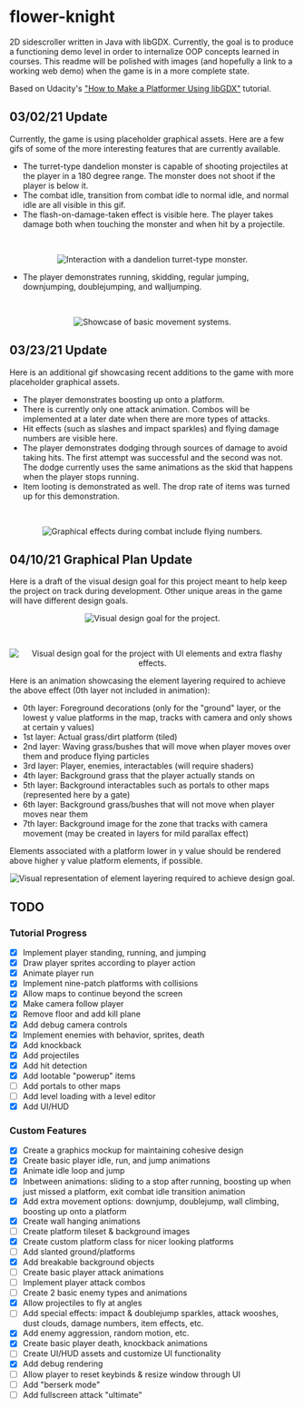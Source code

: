 # flower-knight
2D sidescroller written in Java with libGDX. Currently, the goal is to produce a functioning demo level in order to internalize OOP concepts learned in courses. This readme will be polished with images (and hopefully a link to a working web demo) when the game is in a more complete state.

Based on Udacity's ["How to Make a Platformer Using libGDX"](https://classroom.udacity.com/courses/ud406) tutorial.

## 03/02/21 Update
Currently, the game is using placeholder graphical assets. Here are a few gifs of some of the more interesting features that are currently available.
* The turret-type dandelion monster is capable of shooting projectiles at the player in a 180 degree range. The monster does not shoot if the player is below it.
* The combat idle, transition from combat idle to normal idle, and normal idle are all visible in this gif.
* The flash-on-damage-taken effect is visible here. The player takes damage both when touching the monster and when hit by a projectile.
<br>
<p align="center" width="100%">
  <img src="GithubImages/03_02_21_dandelion.gif?raw=true" alt="Interaction with a dandelion turret-type monster.">
</p>

* The player demonstrates running, skidding, regular jumping, downjumping, doublejumping, and walljumping.
<br>
<p align="center" width="100%">
  <img src="GithubImages/03_02_21_movement.gif?raw=true" alt="Showcase of basic movement systems.">
</p>

## 03/23/21 Update
Here is an additional gif showcasing recent additions to the game with more placeholder graphical assets.
* The player demonstrates boosting up onto a platform.
* There is currently only one attack animation. Combos will be implemented at a later date when there are more types of attacks.
* Hit effects (such as slashes and impact sparkles) and flying damage numbers are visible here.
* The player demonstrates dodging through sources of damage to avoid taking hits. The first attempt was successful and the second was not. The dodge currently uses the same animations as the skid that happens when the player stops running.
* Item looting is demonstrated as well. The drop rate of items was turned up for this demonstration.
<br>
<p align="center" width="100%">
  <img src="GithubImages/03_23_21_battle.gif?raw=true" alt="Graphical effects during combat include flying numbers.">
</p>

## 04/10/21 Graphical Plan Update
Here is a draft of the visual design goal for this project meant to help keep the project on track during development. Other unique areas in the game will have different design goals.
<br>
<p align="center" width="100%">
  <img src="GithubImages/04_10_21_mockup.png?raw=true" alt="Visual design goal for the project.">
</p>
<br>
<p align="center" width="100%">
  <img src="GithubImages/04_22_21_mockup.png?raw=true" alt="Visual design goal for the project with UI elements and extra flashy effects.">
</p>

Here is an animation showcasing the element layering required to achieve the above effect (0th layer not included in animation):
* 0th layer: Foreground decorations (only for the "ground" layer, or the lowest y value platforms in the map, tracks with camera and only shows at certain y values)
* 1st layer: Actual grass/dirt platform (tiled)
* 2nd layer: Waving grass/bushes that will move when player moves over them and produce flying particles
* 3rd layer: Player, enemies, interactables (will require shaders)
* 4th layer: Background grass that the player actually stands on
* 5th layer: Background interactables such as portals to other maps (represented here by a gate)
* 6th layer: Background grass/bushes that will not move when player moves near them 
* 7th layer: Background image for the zone that tracks with camera movement (may be created in layers for mild parallax effect)

Elements associated with a platform lower in y value should be rendered above higher y value platform elements, if possible.
<br>
<p align="center" width="100%">
  <img src="GithubImages/04_10_21_layering.gif?raw=true" alt="Visual representation of element layering required to achieve design goal.">
</p>


## TODO
### Tutorial Progress
- [x] Implement player standing, running, and jumping
- [x] Draw player sprites according to player action
- [x] Animate player run
- [x] Implement nine-patch platforms with collisions
- [x] Allow maps to continue beyond the screen
- [x] Make camera follow player
- [x] Remove floor and add kill plane
- [x] Add debug camera controls
- [x] Implement enemies with behavior, sprites, death
- [x] Add knockback
- [x] Add projectiles
- [x] Add hit detection 
- [x] Add lootable "powerup" items
- [ ] Add portals to other maps
- [ ] Add level loading with a level editor
- [x] Add UI/HUD

### Custom Features
- [x] Create a graphics mockup for maintaining cohesive design
- [x] Create basic player idle, run, and jump animations
- [x] Animate idle loop and jump
- [x] Inbetween animations: sliding to a stop after running, boosting up when just missed a platform, exit combat idle transition animation
- [x] Add extra movement options: downjump, doublejump, wall climbing, boosting up onto a platform
- [x] Create wall hanging animations
- [ ] Create platform tileset & background images
- [x] Create custom platform class for nicer looking platforms
- [ ] Add slanted ground/platforms
- [x] Add breakable background objects
- [ ] Create basic player attack animations
- [ ] Implement player attack combos
- [ ] Create 2 basic enemy types and animations
- [x] Allow projectiles to fly at angles
- [ ] Add special effects: impact & doublejump sparkles, attack wooshes, dust clouds, damage numbers, item effects, etc.
- [x] Add enemy aggression, random motion, etc. 
- [x] Create basic player death, knockback animations
- [ ] Create UI/HUD assets and customize UI functionality
- [x] Add debug rendering
- [ ] Allow player to reset keybinds & resize window through UI
- [ ] Add "berserk mode"
- [ ] Add fullscreen attack "ultimate"
